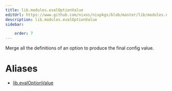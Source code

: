 ```yaml
---
title: lib.modules.evalOptionValue
editUrl: https://www.github.com/nixos/nixpkgs/blob/master/lib/modules.nix#L782C21
description: lib.modules.evalOptionValue
sidebar:

    order: 7
---
```


Merge all the definitions of an option to produce the final
config value.


# Aliases

- [lib.evalOptionValue](/reference/libevalOptionValue)


